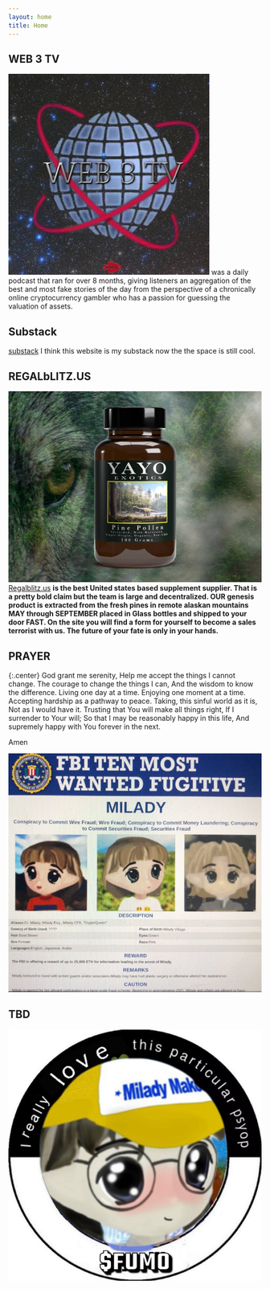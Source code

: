 ```yaml
---
layout: home
title: Home
---
```


 ## WEB 3 TV

![Alt text](web3tv.png)
  was a daily podcast that ran for over 8 months, giving listeners an aggregation of the best and most fake stories of the day from the perspective of a chronically online cryptocurrency gambler who has a passion for guessing the valuation of assets. 

## Substack

[substack](https://open.substack.com/pub/cmoney/p/autumn-is-for-airdrops?r=cpxah&utm_campaign=post&utm_medium=web)
I think this website is my substack now the the space is still cool. 

## REGALbLITZ.US
![HUUUUGE!!!!!](yayo.png)
[Regalblitz.us](regalblitz.us) <strong> is the best United states based supplement supplier. That is a pretty bold claim but the team is large and decentralized. OUR genesis product is extracted from the fresh pines in remote alaskan mountains MAY through SEPTEMBER placed in Glass bottles and shipped to your door FAST. On the site you will find a form for yourself to become a sales terrorist with us. The future of your fate is only in your hands. </strong> 

## PRAYER

{:.center}
God grant me  serenity,
Help me accept the things I cannot change.
The courage to change the things I can,
And the wisdom to know the difference.
Living one day at a time.
Enjoying one moment at a time.
Accepting hardship as a pathway to peace.
Taking,  this sinful world as it is,
Not as I would have it.
Trusting that You will make all things right,
If I surrender to Your will;
So that I may be reasonably happy in this life,
And supremely happy with You forever in the next.


Amen






![FBI](images/fbimuhlady.jpeg)


## TBD 

![FUMO](images/D7F7461B-BED6-4F48-A57B-274B8F2B8DA2_1_105_c.jpeg)
 
